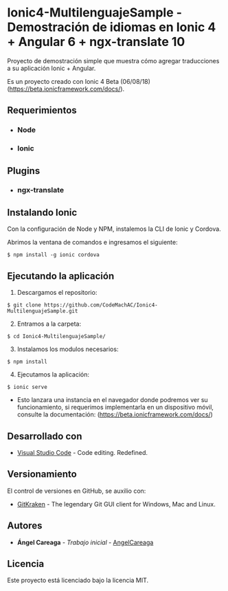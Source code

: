 # Ionic4-MultilenguajeSample - Demostración de idiomas en Ionic 4 + Angular 6 + ngx-translate 10


Proyecto de demostración simple que muestra cómo agregar traducciones a su aplicación Ionic + Angular.

Es un proyecto creado con Ionic 4 Beta (06/08/18) (https://beta.ionicframework.com/docs/).

## Requerimientos

- ### Node
- ### Ionic

## Plugins

- ### ngx-translate

## Instalando Ionic

Con la configuración de Node y NPM, instalemos la CLI de Ionic y Cordova.

Abrimos la ventana de comandos e ingresamos el siguiente:

```
$ npm install -g ionic cordova
```

## Ejecutando la aplicación

1. Descargamos el repositorio:

```
$ git clone https://github.com/CodeMachAC/Ionic4-MultilenguajeSample.git
```

2. Entramos a la carpeta:
```
$ cd Ionic4-MultilenguajeSample/
```

3. Instalamos los modulos necesarios:

```
$ npm install
```

4. Ejecutamos la aplicación:

```
$ ionic serve
```

* Esto lanzara una instancia en el navegador donde podremos ver su funcionamiento, si requerimos implementarla en un dispositivo móvil, consulte la documentación: (https://beta.ionicframework.com/docs/)


## Desarrollado con

* [Visual Studio Code](https://code.visualstudio.com/) - Code editing. Redefined.

## Versionamiento

El control de versiones en GitHub, se auxilio con:

* [GitKraken](https://www.gitkraken.com/) - The legendary Git GUI client for Windows, Mac and Linux.

## Autores

* **Ángel Careaga** - *Trabajo inicial* - [AngelCareaga](https://github.com/AngelCareaga)

## Licencia

Este proyecto está licenciado bajo la licencia MIT.